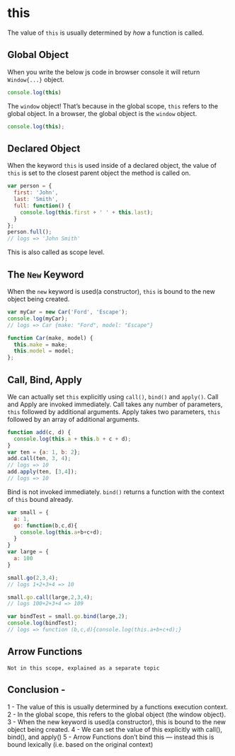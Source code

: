 # this

The value of `this` is usually determined by *how* a function is called.

## Global Object

When you write the below js code in browser console it will return `Window{...}` object.

```javascript
console.log(this)
```

The `window` object! That’s because in the global scope, `this` refers to the global object. 
In a browser, the global object is the `window` object.

```javascript
console.log(this);
```

## Declared Object

When the keyword `this` is used inside of a declared object, the value of `this` is 
set to the closest parent object the method is called on.

```javascript
var person = {
  first: 'John',
  last: 'Smith',  
  full: function() {
    console.log(this.first + ' ' + this.last);
  }
};
person.full();
// logs => 'John Smith'
```
This is also called as scope level.

## The `New` Keyword

When the `new` keyword is used(a constructor), `this` is bound to the new object being created.

```javascript
var myCar = new Car('Ford', 'Escape');
console.log(myCar);
// logs => Car {make: "Ford", model: "Escape"}

function Car(make, model) {
  this.make = make;
  this.model = model;
};
```

## Call, Bind, Apply

We can actually set `this` explicitly using `call()`, `bind()` and `apply()`. Call and Apply are invoked immediately. 
Call takes any number of parameters, `this` followed by additional arguments. Apply takes two parameters, `this` followed by
an array of additional arguments.

```javascript
function add(c, d) {
  console.log(this.a + this.b + c + d);
}
var ten = {a: 1, b: 2};
add.call(ten, 3, 4);
// logs => 10
add.apply(ten, [3,4]);
// logs => 10
```

Bind is not invoked immediately. `bind()` returns a function with the context of `this` bound already.

```javascript
var small = {
  a: 1,
  go: function(b,c,d){
    console.log(this.a+b+c+d);
  }
}
var large = {
  a: 100
}

small.go(2,3,4);
// logs 1+2+3+4 => 10

small.go.call(large,2,3,4);
// logs 100+2+3+4 => 109

var bindTest = small.go.bind(large,2);
console.log(bindTest);
// logs => function (b,c,d){console.log(this.a+b+c+d);}
```

## Arrow Functions

`Not in this scope, explained as a separate topic`

## Conclusion - 
1 - The value of this is usually determined by a functions execution context.
2 - In the global scope, this refers to the global object (the window object).
3 - When the new keyword is used(a constructor), this is bound to the new object being created.
4 - We can set the value of this explicitly with call(), bind(), and apply()
5 - Arrow Functions don’t bind this — instead this is bound lexically (i.e. based on the original context)
